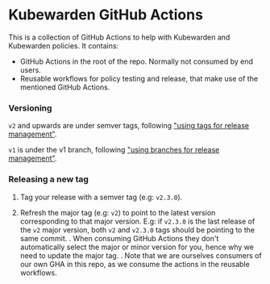 # Kubewarden GitHub Actions

This is a collection of GitHub Actions to help with Kubewarden and Kubewarden
policies. It contains:
- GitHub Actions in the root of the repo. Normally not consumed by end users.
- Reusable workflows for policy testing and release, that make use of the
  mentioned GitHub Actions.

### Versioning

`v2` and upwards are under semver tags, following ["using tags for release
management"](https://docs.github.com/en/actions/creating-actions/about-custom-actions#using-tags-for-release-management).

`v1` is under the v1 branch, following ["using branches for release
management"](https://docs.github.com/en/actions/creating-actions/about-custom-actions#using-branches-for-release-management).

### Releasing a new tag

1. Tag your release with a semver tag (e.g: `v2.3.0`).

2. Refresh the major tag (e.g: `v2`) to point to the latest version
   corresponding to that major version. E.g: if `v2.3.0` is the last release of
   the `v2` major version, both `v2` and `v2.3.0` tags should be pointing to the
   same commit.
   .
   When consuming GitHub Actions they don't automatically select the major or
   minor version for you, hence why we need to update the major tag.
   .
   Note that we are ourselves consumers of our own GHA in this repo, as we
   consume the actions in the reusable workflows.

